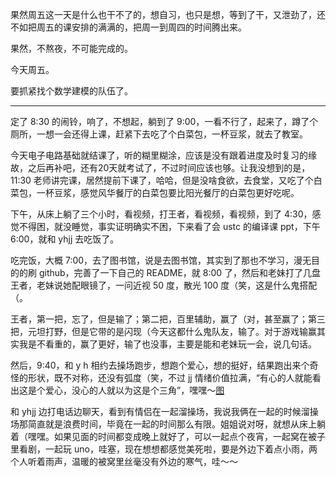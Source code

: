 果然周五这一天是什么也干不了的，想自习，也只是想，等到了干，又泄劲了，还不如把周五的课安排的满满的，把周一到周四的时间腾出来。

果然，不熬夜，不可能完成的。

今天周五。

要抓紧找个数学建模的队伍了。

***

定了 8:30 的闹铃，响了，不想起，躺到了 9:00，一看不行了，起来了，蹲了个厕所，一想一会还得上课，赶紧下去吃了个白菜包，一杯豆浆，就去了教室。

今天电子电路基础就结课了，听的糊里糊涂，应该是没有跟着进度及时复习的缘故，之后再补吧，还有20天就考试了，不过时间应该也够。让我没想到的是，11:30 老师讲完课，居然提前下课了，哈哈，但是没啥食欲，去食堂，又吃了个白菜包，一杯豆浆，感觉风华餐厅的白菜包要比阳光餐厅的白菜包更好吃呢。

下午，从床上躺了三个小时，看视频，打王者，看视频，看视频，到了 4:30，感觉不得困，就没睡觉，事实证明确实不困，下来看了会 ustc 的编译课 ppt，下午 6:00，就和 yhjj 去吃饭了。

吃完饭，大概 7:00，去了图书馆，说是去图书馆，其实到了那也不学习，漫无目的的刷 github，完善了一下自己的 README，就 8:00 了，然后和老妹打了几盘王者，老妹说她配眼镜了，一问近视 50 度，散光 100 度（笑，这是什么鬼搭配（。

王者，第一把，忘了，但是输了；第二把，百里辅助，赢了（对，甚至赢了；第三把，元坦打野，但是它带的是闪现（今天这都什么鬼队友，输了。对于游戏输赢其实我是不看重的，赢了更好，输了也没事，主要是能和老妹玩一会，说几句话。

然后，9:40，和 y h 相约去操场跑步，想跑个爱心，想的挺好，结果跑出来个奇怪的形状，既不对称，还没有弧度（笑，不过 jj 情绪价值拉满，“有心的人就能看出这是个爱心，没心的人就以为这是个三角”，嘿嘿～[图](https://s2.loli.net/2024/11/22/8EIV7oKych9FvPw.jpg)

和 yhjj 边打电话边聊天，看到有情侣在一起溜操场，我说我俩在一起的时候溜操场那简直就是浪费时间，毕竟在一起的时间那么有限。姐姐说对呀，就想从床上躺着（嘿嘿。如果见面的时间都变成晚上就好了，可以一起点个夜宵，一起窝在被子里看剧，一起玩 uno，哇塞，现在想想都感觉美死啦，要是外边下着点小雨，两个人听着雨声，温暖的被窝里丝毫没有外边的寒气，哇～～
